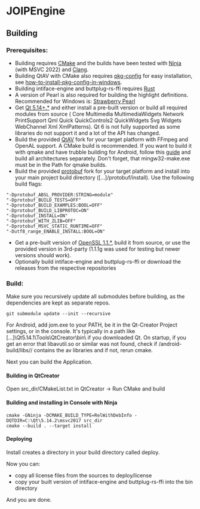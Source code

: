 # JOIPEngine

## Building
### Prerequisites:
- Building requires [CMake](https://cmake.org/) and the builds have been tested with [Ninja](https://ninja-build.org/) (with MSVC 2022) and [Clang](https://clang.llvm.org/get_started.html).
- Building QtAV with CMake also requires [pkg-config](https://www.freedesktop.org/wiki/Software/pkg-config/) for easy installation, see [how-to-install-pkg-config-in-windows](https://stackoverflow.com/questions/1710922/how-to-install-pkg-config-in-windows).
- Building intiface-engine and buttplug-rs-ffi requires [Rust](https://www.rust-lang.org/tools/install)
- A version of Pearl is also required for building the highlight definitions. Recommended for Windows is: [Strawberry Pearl](https://strawberryperl.com/)
- Get [Qt 5.14+.*](https://download.qt.io/) and either install a pre-built version or build all required modules from source ( Core Multimedia MultimediaWidgets Network PrintSupport Qml Quick QuickControls2 QuickWidgets Svg Widgets WebChannel Xml XmlPatterns). Qt 6 is not fully supported as some libraries do not support it and a lot of the API has changed.
- Build the provided [QtAV](https://github.com/RemotelyChaotic/QtAV) fork for your target platform with FFmpeg and OpenAL support. A CMake build is recommended. If you want to build it with qmake and have trubble building for Android, follow this [guide](https://github.com/wang-bin/QtAV/issues/1262#issuecomment-597193360) and build all architectures separately. Don't forget, that mingw32-make.exe must be in the Path for qmake builds.
- Build the provided [protobuf](https://github.com/RemotelyChaotic/protobuf) fork for your target platform and install into your main project build directory ([...]/protobuf/install). Use the following build flags:
```
"-Dprotobuf_ABSL_PROVIDER:STRING=module"
"-Dprotobuf_BUILD_TESTS=OFF"
"-Dprotobuf_BUILD_EXAMPLES:BOOL=OFF"
"-Dprotobuf_BUILD_LIBPROTOC=ON"
"-Dprotobuf_INSTALL=ON"
"-Dprotobuf_WITH_ZLIB=OFF"
"-Dprotobuf_MSVC_STATIC_RUNTIME=OFF"
"-Dutf8_range_ENABLE_INSTALL:BOOL=ON"
```
- Get a pre-built version of [OpenSSL 1.1.*](https://www.openssl.org/), build it from source, or use the provided version in 3rd-party (1.1.1g was used for testing but newer versions should work).
- Optionally build intiface-engine and buttplug-rs-ffi or download the releases from the respective repositories

### Build:
Make sure you recursively update all submodules before building, as the dependencies are kept as separate repos.
```
git submodule update --init --recursive
```

For Android, add jom.exe to your PATH, be it in the Qt-Creator Project settings, or in the console.
It's typically in a path like [...]\Qt5.14.1\Tools\QtCreator\bin\ if you downloaded Qt.
On startup, if you get an error that libavutil.so or similar was not found, check if <build>/android-build/libs/<abi>/ contains the av libraries and if not, rerun cmake.

Next you can build the Application.

#### Building in QtCreator
Open src_dir/CMakeList.txt in QtCreator -> Run CMake and build

#### Building and installing in Console with Ninja
```
cmake -GNinja -DCMAKE_BUILD_TYPE=RelWithDebInfo -DQTDIR=C:\Qt\5.14.2\msvc2017 src_dir
cmake --build . --target install
```

#### Deploying
Install creates a directory in your build directory called deploy.

Now you can:
- copy all license files from the sources to deploy/license
- copy your built version of intiface-engine and buttplug-rs-ffi into the bin directory

And you are done.
